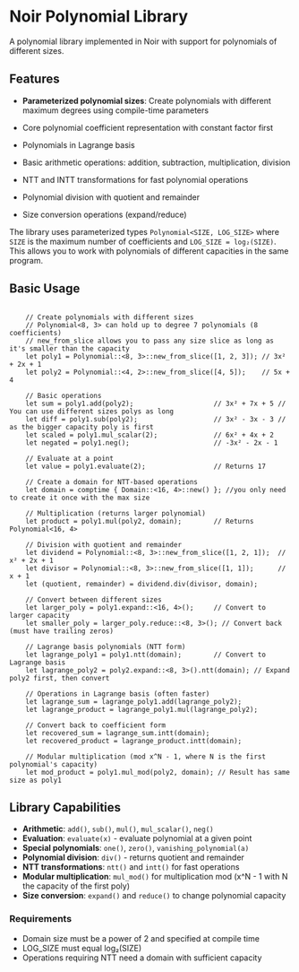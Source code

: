 # Noir Polynomial Library

A polynomial library implemented in Noir with support for polynomials of different sizes.

## Features

- **Parameterized polynomial sizes**: Create polynomials with different maximum degrees using compile-time parameters
- Core polynomial coefficient representation with constant factor first
- Polynomials in Lagrange basis
- Basic arithmetic operations: addition, subtraction, multiplication, division

- NTT and INTT transformations for fast polynomial operations
- Polynomial division with quotient and remainder
- Size conversion operations (expand/reduce)

The library uses parameterized types `Polynomial<SIZE, LOG_SIZE>` where `SIZE` is the maximum number of coefficients and `LOG_SIZE = log₂(SIZE)`. This allows you to work with polynomials of different capacities in the same program.

## Basic Usage

```noir

    // Create polynomials with different sizes
    // Polynomial<8, 3> can hold up to degree 7 polynomials (8 coefficients)
    // new_from_slice allows you to pass any size slice as long as it's smaller than the capacity
    let poly1 = Polynomial::<8, 3>::new_from_slice([1, 2, 3]); // 3x² + 2x + 1
    let poly2 = Polynomial::<4, 2>::new_from_slice([4, 5]);    // 5x + 4
    
    // Basic operations
    let sum = poly1.add(poly2);                    // 3x² + 7x + 5 // You can use different sizes polys as long
    let diff = poly1.sub(poly2);                   // 3x² - 3x - 3 // as the bigger capacity poly is first
    let scaled = poly1.mul_scalar(2);              // 6x² + 4x + 2
    let negated = poly1.neg();                     // -3x² - 2x - 1
    
    // Evaluate at a point
    let value = poly1.evaluate(2);                 // Returns 17
    
    // Create a domain for NTT-based operations
    let domain = comptime { Domain::<16, 4>::new() }; //you only need to create it once with the max size
    
    // Multiplication (returns larger polynomial)
    let product = poly1.mul(poly2, domain);        // Returns Polynomial<16, 4>
    
    // Division with quotient and remainder
    let dividend = Polynomial::<8, 3>::new_from_slice([1, 2, 1]);  // x² + 2x + 1
    let divisor = Polynomial::<8, 3>::new_from_slice([1, 1]);      // x + 1
    let (quotient, remainder) = dividend.div(divisor, domain);
    
    // Convert between different sizes
    let larger_poly = poly1.expand::<16, 4>();     // Convert to larger capacity
    let smaller_poly = larger_poly.reduce::<8, 3>(); // Convert back (must have trailing zeros)
    
    // Lagrange basis polynomials (NTT form)
    let lagrange_poly1 = poly1.ntt(domain);        // Convert to Lagrange basis
    let lagrange_poly2 = poly2.expand::<8, 3>().ntt(domain); // Expand poly2 first, then convert
    
    // Operations in Lagrange basis (often faster)
    let lagrange_sum = lagrange_poly1.add(lagrange_poly2);
    let lagrange_product = lagrange_poly1.mul(lagrange_poly2);
    
    // Convert back to coefficient form
    let recovered_sum = lagrange_sum.intt(domain);
    let recovered_product = lagrange_product.intt(domain);
    
    // Modular multiplication (mod x^N - 1, where N is the first polynomial's capacity)
    let mod_product = poly1.mul_mod(poly2, domain); // Result has same size as poly1

```

## Library Capabilities

- **Arithmetic**: `add()`, `sub()`, `mul()`, `mul_scalar()`, `neg()`
- **Evaluation**: `evaluate(x)` - evaluate polynomial at a given point
- **Special polynomials**: `one()`, `zero()`, `vanishing_polynomial(a)`
- **Polynomial division**: `div()` - returns quotient and remainder
- **NTT transformations**: `ntt()` and `intt()` for fast operations
- **Modular multiplication**: `mul_mod()` for multiplication mod (x^N - 1 with N the capacity of the first poly)
- **Size conversion**: `expand()` and `reduce()` to change polynomial capacity

### Requirements
- Domain size must be a power of 2 and specified at compile time
- LOG_SIZE must equal log₂(SIZE)
- Operations requiring NTT need a domain with sufficient capacity 